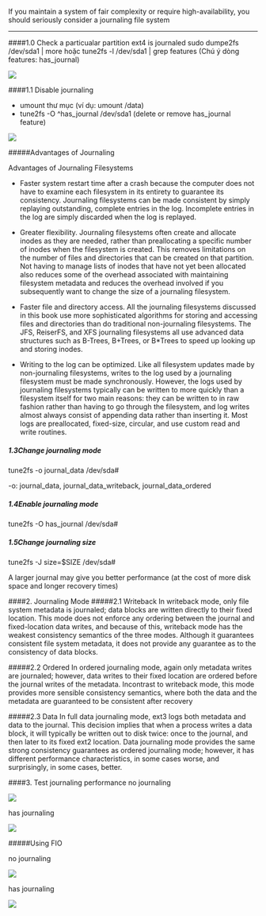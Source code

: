 If you maintain a system of fair complexity or require
high-availability, you should seriously consider a journaling file
system
- - - 

####1.0 Check a particualar partition ext4 is journaled
sudo dumpe2fs /dev/sda1 | more
hoặc tune2fs -l /dev/sda1 | grep features
(Chú ý dòng features: has_journal)

<img src="http://i.imgur.com/KAgdE3C.png">

####1.1 Disable journaling
- umount thư mục (ví dụ: umount /data)
- tune2fs -O ^has_journal /dev/sda1
(delete or remove has_journal feature)

<img src="http://i.imgur.com/Gc6dv4w.png">

#####Advantages of Journaling

Advantages of Journaling Filesystems

- Faster system restart time after a crash because the computer does not have to examine each filesystem in its entirety to guarantee its consistency. Journaling filesystems can be made consistent by simply replaying outstanding, complete entries in the log. Incomplete entries in the log are simply discarded when the log is replayed.

- Greater flexibility. Journaling filesystems often create and allocate inodes as they are needed, rather than preallocating a specific number of inodes when the filesystem is created. This removes limitations on the number of files and directories that can be created on that partition. Not having to manage lists of inodes that have not yet been allocated also reduces some of the overhead associated with maintaining filesystem metadata and reduces the overhead involved if you subsequently want to change the size of a journaling filesystem.

- Faster file and directory access. All the journaling filesystems discussed in this book use more sophisticated algorithms for storing and accessing files and directories than do traditional non-journaling filesystems. The JFS, ReiserFS, and XFS journaling filesystems all use advanced data structures such as B-Trees, B+Trees, or B*Trees to speed up looking up and storing inodes.

- Writing to the log can be optimized. Like all filesystem updates made by non-journaling filesystems, writes to the log used by a journaling filesystem must be made synchronously. However, the logs used by journaling filesystems typically can be written to more quickly than a filesystem itself for two main reasons: they can be written to in raw fashion rather than having to go through the filesystem, and log writes almost always consist of appending data rather than inserting it. Most logs are preallocated, fixed-size, circular, and use custom read and write routines.



##### 1.3Change journaling mode
tune2fs -o journal_data /dev/sda#

-o: journal_data, journal_data_writeback, journal_data_ordered

##### 1.4Enable journaling mode
tune2fs -O has_journal /dev/sda#

##### 1.5Change journaling size
tune2fs -J size=$SIZE /dev/sda#

A larger journal may give you better performance (at the cost of more disk space and longer recovery times)


####2. Journaling Mode
#####2.1 Writeback 
In writeback mode, only file system metadata is journaled; data blocks are written directly to their fixed location. This mode does not enforce any ordering between the journal and fixed-location data writes, and because of this, writeback mode has the weakest consistency semantics of the three modes. Although it guarantees consistent file system metadata, it does not provide any guarantee as to the consistency of data blocks.

#####2.2 Ordered
In ordered journaling mode, again only metadata writes are journaled; however, data writes to their fixed location
are ordered before the journal writes of the metadata. Incontrast to writeback mode, this mode provides more sensible consistency semantics, where both the data and the metadata are guaranteed to be consistent after recovery

#####2.3 Data
In full data journaling mode, ext3 logs both metadata and data to the journal. This decision implies that when a process writes a data block, it will typically be written out to disk twice: once to the journal, and then later to
its fixed ext2 location. Data journaling mode provides the same strong consistency guarantees as ordered journaling
mode; however, it has different performance characteristics, in some cases worse, and surprisingly, in some cases,
better.

####3. Test journaling performance
no journaling

<img src="http://i.imgur.com/MVdMYvv.png">

has journaling

<img src="http://i.imgur.com/hX7YE7S.png">

#####Using FIO

no journaling 

<img src="http://i.imgur.com/3tj2JHy.png">

has journaling

<img src="http://i.imgur.com/fflDvSo.png">




